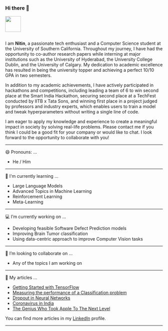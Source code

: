 ### Hi there 👋

<a href="https://sourcerer.io/nitin1901"><img src="https://avatars1.githubusercontent.com/u/43436336?v=4" height="50px" width="50px" alt=""/></a>

<a href="https://sourcerer.io/nitin1901"><img src="https://img.shields.io/badge/Python-134%20commits-orange.svg" alt=""></a>

I am __Nitin__, a passionate tech enthusiast and a Computer Science student at the University of Southern California. Throughout my journey, I have had the opportunity to co-author research papers while interning at major institutions such as the University of Hyderabad, the University College Dublin, and the University of Calgary. My dedication to academic excellence has resulted in being the university topper and achieving a perfect 10/10 GPA in two semesters.

In addition to my academic achievements, I have actively participated in hackathons and competitions, including leading a team of 6 to win second place at the Smart India Hackathon, securing second place at a TechFest conducted by IITB x Tata Sons, and winning first place in a project judged by professors and industry experts, which enables users to train a model and tweak hyperparameters without writing a single line of code.

I am eager to apply my knowledge and experience to create a meaningful impact in society by solving real-life problems. Please contact me if you think I could be a good fit for your company or would like to chat. I look forward to the opportunity to collaborate with you!

---

😄 Pronouns: ...
- He / Him

---

📕 I'm currently learning ... 
- Large Language Models
- Advanced Topics in Machine Learning
- Reinforcement Learning
- Meta-Learning

---

💻 I’m currently working on ...
- Developing feasible Software Defect Prediction models
- Improving Brain Tumor classification
- Using data-centric approach to improve Computer Vision tasks

---

👯 I’m looking to collaborate on ...
- Any of the topics I am working on

---

📰 My articles ...
- [Getting Started with TensorFlow](https://medium.com/@musicssns/getting-started-with-tensorflow-48072cf490ae?source=your_stories_page---------------------------)
- [Measuring the performance of a Classification problem](https://becominghuman.ai/measuring-the-performance-of-a-classification-problem-104ee4319011?source=your_stories_page---------------------------)
- [Dropout in Neural Networks](https://www.geeksforgeeks.org/dropout-in-neural-networks/)
- [Coronavirus in India](https://www.linkedin.com/pulse/coronavirus-india-nitin-sai/)
- [The Genius Who Took Apple To The Next Level](https://www.linkedin.com/pulse/genius-who-took-apple-next-level-nitin-sai/)

You can find more articles in my [LinkedIn](https://www.linkedin.com/in/nitin-sai-035045121/) profile.

---

